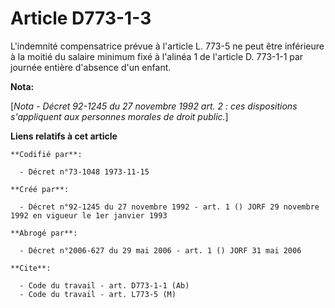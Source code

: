 # Article D773-1-3

L'indemnité compensatrice prévue à l'article L. 773-5 ne peut être inférieure à la moitié du salaire minimum fixé à l'alinéa
1 de l'article D. 773-1-1 par journée entière d'absence d'un enfant.

**Nota:**

[*Nota - Décret 92-1245 du 27 novembre 1992 art. 2 : ces dispositions s'appliquent aux personnes morales de droit public.*]

**Liens relatifs à cet article**

	**Codifié par**:

	  - Décret n°73-1048 1973-11-15

	**Créé par**:

	  - Décret n°92-1245 du 27 novembre 1992 - art. 1 () JORF 29 novembre 1992 en vigueur le 1er janvier 1993

	**Abrogé par**:

	  - Décret n°2006-627 du 29 mai 2006 - art. 1 () JORF 31 mai 2006

	**Cite**:

	  - Code du travail - art. D773-1-1 (Ab)
	  - Code du travail - art. L773-5 (M)
